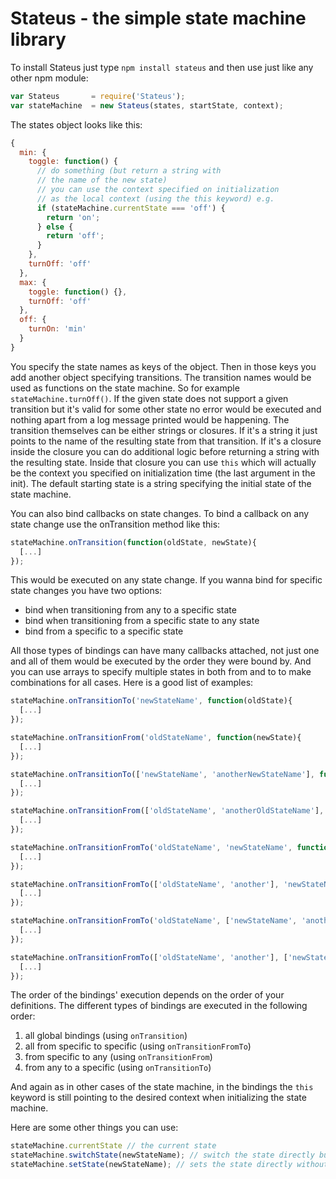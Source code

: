# Stateus - the simple state machine library

To install Stateus just type `npm install stateus` and then use just like any other npm module:

```javascript
var Stateus       = require('Stateus');
var stateMachine  = new Stateus(states, startState, context);
```

The states object looks like this:

```javascript
{
  min: {
    toggle: function() {
      // do something (but return a string with
      // the name of the new state)
      // you can use the context specified on initialization
      // as the local context (using the this keyword) e.g.
      if (stateMachine.currentState === 'off') {
        return 'on';
      } else {
        return 'off';
      }
    },
    turnOff: 'off'
  },
  max: {
    toggle: function() {},
    turnOff: 'off'
  },
  off: {
    turnOn: 'min'
  }
}
```

You specify the state names as keys of the object. Then in those keys you add another object specifying transitions.
The transition names would be used as functions on the state machine. So for example `stateMachine.turnOff()`.
If the given state does not support a given transition but it's valid for some other state no error would be executed and
nothing apart from a log message printed would be happening.
The transition themselves can be either strings or closures. If it's a string it just points to the name of the resulting
state from that transition. If it's a closure inside the closure you can do additional logic before returning a string with
the resulting state. Inside that closure you can use `this` which will actually be the context you specified on initialization time (the last argument in the init). The default starting state is a string specifying the initial state of the state machine.

You can also bind callbacks on state changes.
To bind a callback on any state change use the onTransition method like this:
```javascript
stateMachine.onTransition(function(oldState, newState){
  [...]
});
```

This would be executed on any state change. If you wanna bind for specific state changes you have two options:
- bind when transitioning from any to a specific state
- bind when transitioning from a specific state to any state
- bind from a specific to a specific state

All those types of bindings can have many callbacks attached, not just one and all of them would be executed by the order they were bound by. And you can use arrays to specify multiple states in both from and to to make combinations for all cases. Here is a good list of examples:

```javascript
stateMachine.onTransitionTo('newStateName', function(oldState){
  [...]
});

stateMachine.onTransitionFrom('oldStateName', function(newState){
  [...]
});

stateMachine.onTransitionTo(['newStateName', 'anotherNewStateName'], function(oldState){
  [...]
});

stateMachine.onTransitionFrom(['oldStateName', 'anotherOldStateName'], function(newState){
  [...]
});

stateMachine.onTransitionFromTo('oldStateName', 'newStateName', function(oldState, newState){
  [...]
});

stateMachine.onTransitionFromTo(['oldStateName', 'another'], 'newStateName', function(oldState, newState){
  [...]
});

stateMachine.onTransitionFromTo('oldStateName', ['newStateName', 'another'], function(oldState, newState){
  [...]
});

stateMachine.onTransitionFromTo(['oldStateName', 'another'], ['newStateName', 'anotherNew'], function(oldState, newState){
  [...]
});
```

The order of the bindings' execution depends on the order of your definitions. The different types of bindings are executed in the following order:

 1. all global bindings (using `onTransition`)
 2. all from specific to specific (using `onTransitionFromTo`)
 3. from specific to any (using `onTransitionFrom`)
 4. from any to a specific (using `onTransitionTo`)

And again as in other cases of the state machine, in the bindings the `this` keyword is still pointing to the desired context when initializing the state machine.

Here are some other things you can use:
```javascript
stateMachine.currentState // the current state
stateMachine.switchState(newStateName); // switch the state directly but still calling the transitions from/to - not recommended
stateMachine.setState(newStateName); // sets the state directly without calling any transitions - highly not recommended!!! :/
```

